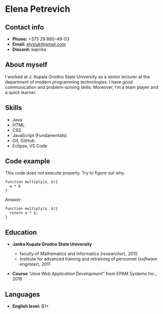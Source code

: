 # Elena Petrevich

## Contact info

* **Phone:** +375 29 880-49-03
* **Email:** elysiuk@gmail.com
* **Discord:** kaprika

## About myself

I worked at J. Kupala Grodno State University as a senior lecturer at the department of modern programming technologies. I have good communication and problem-solving skills. Moreover, I’m a team player and a quick learner.

## Skills

- Java
- HTML
- CSS
- JavaScript (Fundamentals)
- Git, GitHub
- Eclipse, VS Code

## Code example

This code does not execute properly. Try to figure out why.
```
function multiply(a, b){
  a * b
}
```
*Answer:*
```
function multiply(a, b){
  return a * b;
}
```

## Education

+ **Janka Kupala Grodno State University**
   
   * faculty of Mathematics and Informatics (*researcher*), 2015
   * Institute for advanced training and retraining of personnel (*software engineer*), 2011

+ **Course** *"Java Web Application Development"* from EPAM Systems Inc., 2016

## Languages ##

* **English level:** B1+